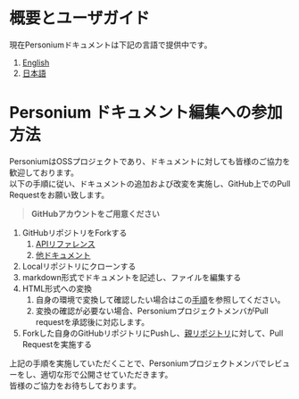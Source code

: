 # 概要とユーザガイド  
現在Personiumドキュメントは下記の言語で提供中です。  

1. [English](./en/)  
1. [日本語](./ja/)  

# Personium ドキュメント編集への参加方法  
PersoniumはOSSプロジェクトであり、ドキュメントに対しても皆様のご協力を歓迎しております。  
以下の手順に従い、ドキュメントの追加および改変を実施し、GitHub上でのPull Requestをお願い致します。  

> __GitHubアカウントをご用意ください__

1. GitHubリポジトリをForkする  
    1. [APIリファレンス](https://github.com/personium/api-references)
    1. [他ドキュメント](https://github.com/personium/docs)
1. Localリポジトリにクローンする
1. markdown形式でドキュメントを記述し、ファイルを編集する
1. HTML形式への変換  
    1. 自身の環境で変換して確認したい場合はこの[手順](https://gist.github.com/dixonsiu/28c473f93722e586e6d53b035923967c)を参照してください。  
    1. 変換の確認が必要ない場合、PersoniumプロジェクトメンバがPull requestを承認後に対応します。  
1. Forkした自身のGitHubリポジトリにPushし、[親リポジトリ](https://github.com/personium/docs)に対して、Pull Requestを実施する

上記の手順を実施していただくことで、Personiumプロジェクトメンバでレビューをし、適切な形で公開させていただきます。<br>
皆様のご協力をお待ちしております。
